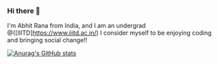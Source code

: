 ### Hi there 👋

I'm Abhit Rana from India, and I am an undergrad @([IIITD]https://www.iiitd.ac.in/)
I consider myself to be enjoying coding and bringing social change!!

[![Anurag's GitHub stats](https://github-readme-stats.vercel.app/api?username=abhit-rana)](https://github.com/abhit-rana/github-readme-stats)
